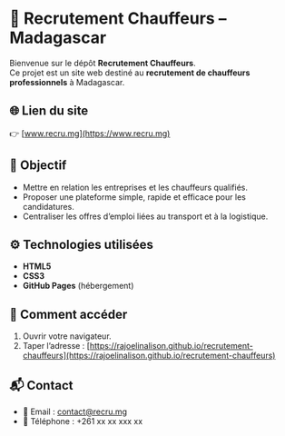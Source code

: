 # 🚚 Recrutement Chauffeurs – Madagascar

Bienvenue sur le dépôt **Recrutement Chauffeurs**.  
Ce projet est un site web destiné au **recrutement de chauffeurs professionnels** à Madagascar.  

## 🌐 Lien du site
👉 [www.recru.mg](https://www.recru.mg)

## 📌 Objectif
- Mettre en relation les entreprises et les chauffeurs qualifiés.  
- Proposer une plateforme simple, rapide et efficace pour les candidatures.  
- Centraliser les offres d’emploi liées au transport et à la logistique.  

## ⚙️ Technologies utilisées
- **HTML5**
- **CSS3**
- **GitHub Pages** (hébergement)

## 🚀 Comment accéder
1. Ouvrir votre navigateur.
2. Taper l’adresse : [https://rajoelinalison.github.io/recrutement-chauffeurs](https://rajoelinalison.github.io/recrutement-chauffeurs)

## 📬 Contact
- 📧 Email : contact@recru.mg
- 📱 Téléphone : +261 xx xx xxx xx

